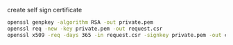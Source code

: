 create self sign certificate
```bash
openssl genpkey -algorithm RSA -out private.pem
openssl req -new -key private.pem -out request.csr
openssl x509 -req -days 365 -in request.csr -signkey private.pem -out certificate.pem
```
